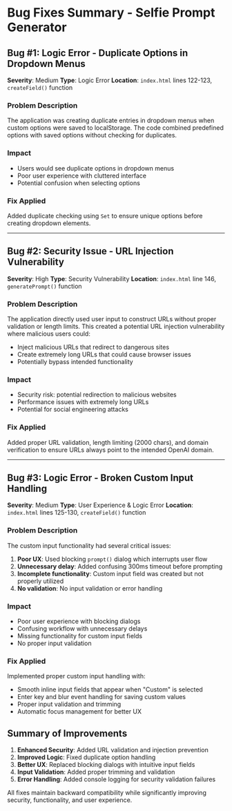 # Bug Fixes Summary - Selfie Prompt Generator

## Bug #1: Logic Error - Duplicate Options in Dropdown Menus

**Severity**: Medium
**Type**: Logic Error
**Location**: `index.html` lines 122-123, `createField()` function

### Problem Description
The application was creating duplicate entries in dropdown menus when custom options were saved to localStorage. The code combined predefined options with saved options without checking for duplicates.

### Impact
- Users would see duplicate options in dropdown menus
- Poor user experience with cluttered interface
- Potential confusion when selecting options

### Fix Applied
Added duplicate checking using `Set` to ensure unique options before creating dropdown elements.

---

## Bug #2: Security Issue - URL Injection Vulnerability

**Severity**: High
**Type**: Security Vulnerability
**Location**: `index.html` line 146, `generatePrompt()` function

### Problem Description
The application directly used user input to construct URLs without proper validation or length limits. This created a potential URL injection vulnerability where malicious users could:
- Inject malicious URLs that redirect to dangerous sites
- Create extremely long URLs that could cause browser issues
- Potentially bypass intended functionality

### Impact
- Security risk: potential redirection to malicious websites
- Performance issues with extremely long URLs
- Potential for social engineering attacks

### Fix Applied
Added proper URL validation, length limiting (2000 chars), and domain verification to ensure URLs always point to the intended OpenAI domain.

---

## Bug #3: Logic Error - Broken Custom Input Handling

**Severity**: Medium
**Type**: User Experience & Logic Error
**Location**: `index.html` lines 125-130, `createField()` function

### Problem Description
The custom input functionality had several critical issues:
1. **Poor UX**: Used blocking `prompt()` dialog which interrupts user flow
2. **Unnecessary delay**: Added confusing 300ms timeout before prompting
3. **Incomplete functionality**: Custom input field was created but not properly utilized
4. **No validation**: No input validation or error handling

### Impact
- Poor user experience with blocking dialogs
- Confusing workflow with unnecessary delays
- Missing functionality for custom input fields
- No proper input validation

### Fix Applied
Implemented proper custom input handling with:
- Smooth inline input fields that appear when "Custom" is selected
- Enter key and blur event handling for saving custom values
- Proper input validation and trimming
- Automatic focus management for better UX

## Summary of Improvements

1. **Enhanced Security**: Added URL validation and injection prevention
2. **Improved Logic**: Fixed duplicate option handling
3. **Better UX**: Replaced blocking dialogs with intuitive input fields
4. **Input Validation**: Added proper trimming and validation
5. **Error Handling**: Added console logging for security validation failures

All fixes maintain backward compatibility while significantly improving security, functionality, and user experience.